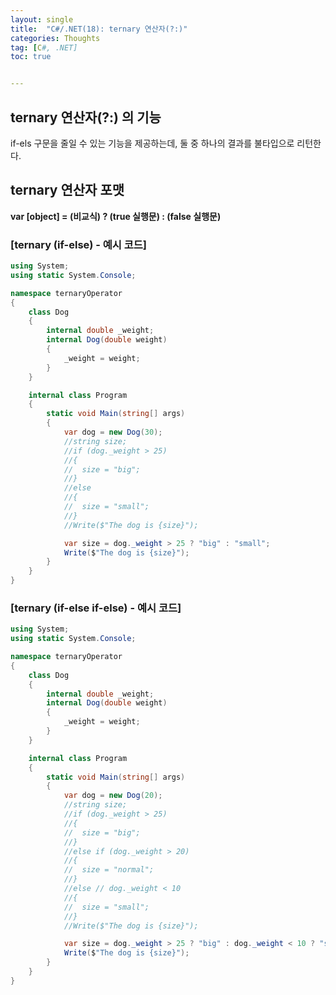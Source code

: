 ```yaml
---
layout: single
title:  "C#/.NET(18): ternary 연산자(?:)"
categories: Thoughts
tag: [C#, .NET]
toc: true 


---
```


## ternary 연산자(?:) 의 기능

if-els 구문을 줄일 수 있는 기능을 제공하는데, 둘 중 하나의 결과를 불타입으로 리턴한다.



## ternary 연산자 포맷

**var [object] = (비교식) ? (true 실행문) : (false 실행문)**



### [ternary (if-else) - 예시 코드]

```c#
using System;
using static System.Console;

namespace ternaryOperator
{
	class Dog
	{
		internal double _weight;
		internal Dog(double weight)
		{
			_weight = weight;
		}
	}

	internal class Program
	{
		static void Main(string[] args)
		{
			var dog = new Dog(30);
			//string size;
			//if (dog._weight > 25)
			//{
			//	size = "big";
			//}
			//else
			//{
			//	size = "small";
			//}
			//Write($"The dog is {size}");

			var size = dog._weight > 25 ? "big" : "small";
			Write($"The dog is {size}");
		}
	}
}
```





### [ternary (if-else if-else) - 예시 코드]

```c#
using System;
using static System.Console;

namespace ternaryOperator
{
	class Dog
	{
		internal double _weight;
		internal Dog(double weight)
		{
			_weight = weight;
		}
	}

	internal class Program
	{
		static void Main(string[] args)
		{
			var dog = new Dog(20);
			//string size;
			//if (dog._weight > 25)
			//{
			//	size = "big";
			//}
			//else if (dog._weight > 20)
			//{
			//	size = "normal";
			//}
			//else // dog._weight < 10
			//{
			//	size = "small";
			//}
			//Write($"The dog is {size}");

			var size = dog._weight > 25 ? "big" : dog._weight < 10 ? "small" : "normal";
			Write($"The dog is {size}");
		}
	}
}
```

